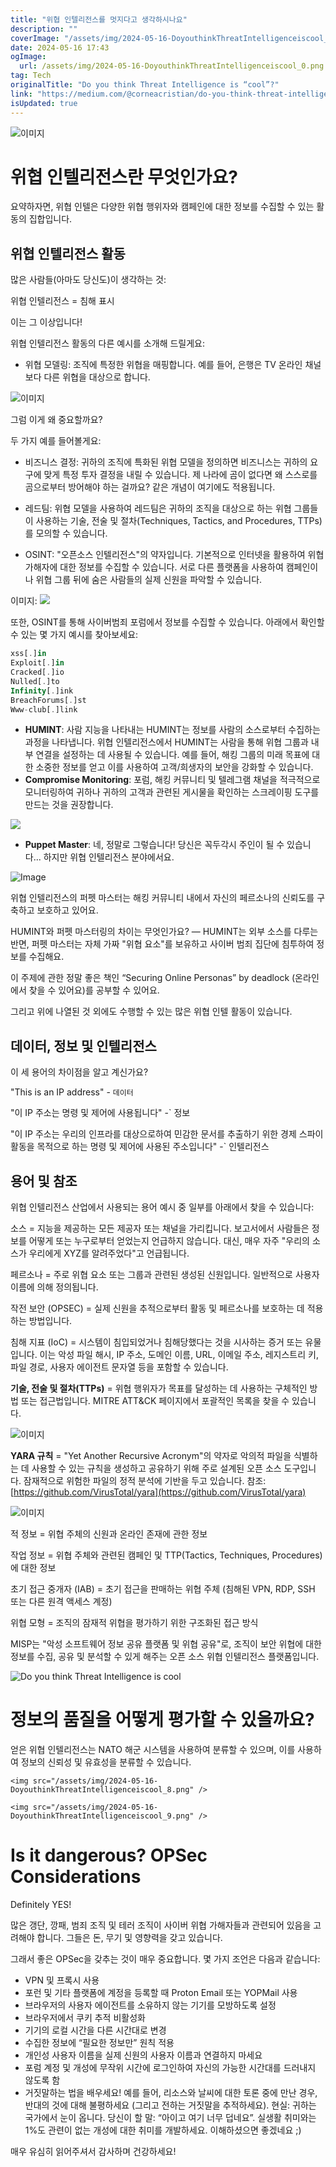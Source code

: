 ```yaml
---
title: "위협 인텔리전스를 멋지다고 생각하시나요"
description: ""
coverImage: "/assets/img/2024-05-16-DoyouthinkThreatIntelligenceiscool_0.png"
date: 2024-05-16 17:43
ogImage: 
  url: /assets/img/2024-05-16-DoyouthinkThreatIntelligenceiscool_0.png
tag: Tech
originalTitle: "Do you think Threat Intelligence is “cool”?"
link: "https://medium.com/@corneacristian/do-you-think-threat-intelligence-is-cool-98c51edc0118"
isUpdated: true
---
```






![이미지](/assets/img/2024-05-16-DoyouthinkThreatIntelligenceiscool_0.png)

# 위협 인텔리전스란 무엇인가요?

요약하자면, 위협 인텔은 다양한 위협 행위자와 캠페인에 대한 정보를 수집할 수 있는 활동의 집합입니다.

## 위협 인텔리전스 활동


<div class="content-ad"></div>

많은 사람들(아마도 당신도)이 생각하는 것:

위협 인텔리전스 = 침해 표시

이는 그 이상입니다!

위협 인텔리전스 활동의 다른 예시를 소개해 드릴게요:

<div class="content-ad"></div>

- 위협 모델링: 조직에 특정한 위협을 매핑합니다. 예를 들어, 은행은 TV 온라인 채널보다 다른 위협을 대상으로 합니다.

![이미지](/assets/img/2024-05-16-DoyouthinkThreatIntelligenceiscool_1.png)

그럼 이게 왜 중요할까요?

두 가지 예를 들어볼게요:

<div class="content-ad"></div>

- 비즈니스 결정: 귀하의 조직에 특화된 위협 모델을 정의하면 비즈니스는 귀하의 요구에 맞게 특정 투자 결정을 내릴 수 있습니다. 제 나라에 곰이 없다면 왜 스스로를 곰으로부터 방어해야 하는 걸까요? 같은 개념이 여기에도 적용됩니다.
- 레드팀: 위협 모델을 사용하여 레드팀은 귀하의 조직을 대상으로 하는 위협 그룹들이 사용하는 기술, 전술 및 절차(Techniques, Tactics, and Procedures, TTPs)를 모의할 수 있습니다.

- OSINT: "오픈소스 인텔리전스"의 약자입니다. 기본적으로 인터넷을 활용하여 위협 가해자에 대한 정보를 수집할 수 있습니다. 서로 다른 플랫폼을 사용하여 캠페인이나 위협 그룹 뒤에 숨은 사람들의 실제 신원을 파악할 수 있습니다.

이미지:
<img src="/assets/img/2024년-05월-16일-도유희감위협인텔리전스잘하는거시아이쿨_2.png" />

또한, OSINT를 통해 사이버범죄 포럼에서 정보를 수집할 수 있습니다. 아래에서 확인할 수 있는 몇 가지 예시를 찾아보세요:

<div class="content-ad"></div>

```js
xss[.]in
Exploit[.]in
Cracked[.]io
Nulled[.]to
Infinity[.]ink
BreachForums[.]st
Www-club[.]link
```

- **HUMINT**: 사람 지능을 나타내는 HUMINT는 정보를 사람의 소스로부터 수집하는 과정을 나타냅니다. 위협 인텔리전스에서 HUMINT는 사람을 통해 위협 그룹과 내부 연결을 설정하는 데 사용될 수 있습니다. 예를 들어, 해킹 그룹의 미래 목표에 대한 소중한 정보를 얻고 이를 사용하여 고객/희생자의 보안을 강화할 수 있습니다.
- **Compromise Monitoring**: 포럼, 해킹 커뮤니티 및 텔레그램 채널을 적극적으로 모니터링하여 귀하나 귀하의 고객과 관련된 게시물을 확인하는 스크레이핑 도구를 만드는 것을 권장합니다.

<img src="/assets/img/2024-05-16-DoyouthinkThreatIntelligenceiscool_3.png" />

- **Puppet Master**: 네, 정말로 그렇습니다! 당신은 꼭두각시 주인이 될 수 있습니다... 하지만 위협 인텔리전스 분야에서요.

<div class="content-ad"></div>


![Image](/assets/img/2024-05-16-DoyouthinkThreatIntelligenceiscool_4.png)

위협 인텔리전스의 퍼펫 마스터는 해킹 커뮤니티 내에서 자신의 페르소나의 신뢰도를 구축하고 보호하고 있어요.

HUMINT와 퍼펫 마스터링의 차이는 무엇인가요? — HUMINT는 외부 소스를 다루는 반면, 퍼펫 마스터는 자체 가짜 "위협 요소"를 보유하고 사이버 범죄 집단에 침투하여 정보를 수집해요.

이 주제에 관한 정말 좋은 책인 “Securing Online Personas” by deadlock (온라인에서 찾을 수 있어요)를 공부할 수 있어요.


<div class="content-ad"></div>

그리고 위에 나열된 것 외에도 수행할 수 있는 많은 위협 인텔 활동이 있습니다.

## 데이터, 정보 및 인텔리전스

이 세 용어의 차이점을 알고 계신가요?

"This is an IP address" - `데이터`

<div class="content-ad"></div>

"이 IP 주소는 명령 및 제어에 사용됩니다" -` 정보

"이 IP 주소는 우리의 인프라를 대상으로하여 민감한 문서를 추출하기 위한 경제 스파이 활동을 목적으로 하는 명령 및 제어에 사용된 주소입니다" -` 인텔리전스

## 용어 및 참조

위협 인텔리전스 산업에서 사용되는 용어 예시 중 일부를 아래에서 찾을 수 있습니다:

<div class="content-ad"></div>

소스 = 지능을 제공하는 모든 제공자 또는 채널을 가리킵니다. 보고서에서 사람들은 정보를 어떻게 또는 누구로부터 얻었는지 언급하지 않습니다. 대신, 매우 자주 "우리의 소스가 우리에게 XYZ를 알려주었다"고 언급됩니다.

페르소나 = 주로 위협 요소 또는 그룹과 관련된 생성된 신원입니다. 일반적으로 사용자 이름에 의해 정의됩니다.

작전 보안 (OPSEC) = 실제 신원을 추적으로부터 활동 및 페르소나를 보호하는 데 적용하는 방법입니다.

침해 지표 (IoC) = 시스템이 침입되었거나 침해당했다는 것을 시사하는 증거 또는 유물입니다. 이는 악성 파일 해시, IP 주소, 도메인 이름, URL, 이메일 주소, 레지스트리 키, 파일 경로, 사용자 에이전트 문자열 등을 포함할 수 있습니다.

<div class="content-ad"></div>

**기술, 전술 및 절차(TTPs)** = 위협 행위자가 목표를 달성하는 데 사용하는 구체적인 방법 또는 접근법입니다. MITRE ATT&CK 페이지에서 포괄적인 목록을 찾을 수 있습니다.

![이미지](/assets/img/2024-05-16-DoyouthinkThreatIntelligenceiscool_5.png)

**YARA 규칙** = "Yet Another Recursive Acronym"의 약자로 악의적 파일을 식별하는 데 사용할 수 있는 규칙을 생성하고 공유하기 위해 주로 설계된 오픈 소스 도구입니다. 잠재적으로 위험한 파일의 정적 분석에 기반을 두고 있습니다. 참조: [https://github.com/VirusTotal/yara](https://github.com/VirusTotal/yara)

![이미지](/assets/img/2024-05-16-DoyouthinkThreatIntelligenceiscool_6.png)

<div class="content-ad"></div>

적 정보 = 위협 주체의 신원과 온라인 존재에 관한 정보

작업 정보 = 위협 주체와 관련된 캠페인 및 TTP(Tactics, Techniques, Procedures)에 대한 정보

초기 접근 중개자 (IAB) = 초기 접근을 판매하는 위협 주체 (침해된 VPN, RDP, SSH 또는 다른 원격 액세스 계정)

위협 모형 = 조직의 잠재적 위협을 평가하기 위한 구조화된 접근 방식

<div class="content-ad"></div>

MISP는 "악성 소프트웨어 정보 공유 플랫폼 및 위협 공유"로, 조직이 보안 위협에 대한 정보를 수집, 공유 및 분석할 수 있게 해주는 오픈 소스 위협 인텔리전스 플랫폼입니다.

![Do you think Threat Intelligence is cool](/assets/img/2024-05-16-DoyouthinkThreatIntelligenceiscool_7.png)

# 정보의 품질을 어떻게 평가할 수 있을까요?

얻은 위협 인텔리전스는 NATO 해군 시스템을 사용하여 분류할 수 있으며, 이를 사용하여 정보의 신뢰성 및 유효성을 분류할 수 있습니다.

<div class="content-ad"></div>

`<img src="/assets/img/2024-05-16-DoyouthinkThreatIntelligenceiscool_8.png" />`

`<img src="/assets/img/2024-05-16-DoyouthinkThreatIntelligenceiscool_9.png" />`

# Is it dangerous? OPSec Considerations

Definitely YES!

<div class="content-ad"></div>

많은 갱단, 깡패, 범죄 조직 및 테러 조직이 사이버 위협 가해자들과 관련되어 있음을 고려해야 합니다. 그들은 돈, 무기 및 영향력을 갖고 있습니다.

그래서 좋은 OPSec을 갖추는 것이 매우 중요합니다. 몇 가지 조언은 다음과 같습니다:

- VPN 및 프록시 사용
- 포런 및 기타 플랫폼에 계정을 등록할 때 Proton Email 또는 YOPMail 사용
- 브라우저의 사용자 에이전트를 소유하지 않는 기기를 모방하도록 설정
- 브라우저에서 쿠키 추적 비활성화
- 기기의 로컬 시간을 다른 시간대로 변경
- 수집한 정보에 “필요한 정보만” 원칙 적용
- 개인성 사용자 이름을 실제 신원의 사용자 이름과 연결하지 마세요
- 포럼 계정 및 개성에 무작위 시간에 로그인하여 자신의 가능한 시간대를 드러내지 않도록 함
- 거짓말하는 법을 배우세요! 예를 들어, 리소스와 날씨에 대한 토론 중에 만난 경우, 반대의 것에 대해 불평하세요 (그리고 전하는 거짓말을 추적하세요). 현실: 귀하는 국가에서 눈이 옵니다. 당신이 할 말: “아이고 여기 너무 덥네요”. 실생활 취미와는 1%도 관련이 없는 개성에 대한 취미를 개발하세요. 이해하셨으면 좋겠네요 ;)

매우 유심히 읽어주셔서 감사하며 건강하세요!